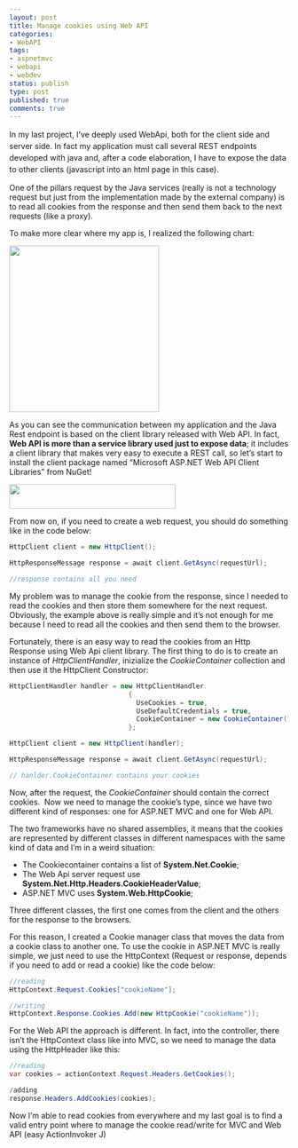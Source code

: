 ```yaml
---
layout: post
title: Manage cookies using Web API
categories:
- WebAPI
tags:
- aspnetmvc
- webapi
- webdev
status: publish
type: post
published: true
comments: true
---
```

<span style="line-height: 1.5em;">In my last project, I’ve deeply used WebApi, both for the client side and server side. In fact my application must call several REST endpoints developed with java and, after a code elaboration, I have to expose the data to other clients (javascript into an html page in this case)</span>.

One of the pillars request by the Java services (really is not a technology request but just from the implementation made by the external company) is to read all cookies from the response and then send them back to the next requests (like a proxy).

To make more clear where my app is, I realized the following chart:

<a href="{{ site.url }}/assets/2012/12/webapi-chart.png"><img class="aligncenter size-medium wp-image-757" title="webapi chart" alt="" src="{{ site.url }}/assets/2012/12/webapi-chart-270x300.png" width="270" height="300" /></a>

As you can see the communication between my application and the Java Rest endpoint is based on the client library released with Web API.
In fact,<strong> Web API is more than a service library used just to expose data</strong>; it includes a client library that makes very easy to execute a REST call, so let’s start to install the client package named “Microsoft ASP.NET Web API Client Libraries” from NuGet!

<a href="{{ site.url }}/assets/2012/12/webpi-nuget.png"><img class="aligncenter size-medium wp-image-758" title="webpi nuget" alt="" src="{{ site.url }}/assets/2012/12/webpi-nuget-300x44.png" width="300" height="44" /></a>

From now on, if you need to create a web request, you should do something like in the code below:

```csharp
HttpClient client = new HttpClient();

HttpResponseMessage response = await client.GetAsync(requestUrl);

//response contains all you need
```

My problem was to manage the cookie from the response, since I needed to read the cookies and then store them somewhere for the next request.
Obviously, the example above is really simple and it’s not enough for me because I need to read all the cookies and then send them to the browser.

Fortunately, there is an easy way to read the cookies from an Http Response using Web Api client library.
The first thing to do is to create an instance of <em>HttpClientHandler</em>, inizialize the<em> CookieContainer</em> collection and then use it the HttpClient Constructor:

```csharp
HttpClientHandler handler = new HttpClientHandler
                              {
                                UseCookies = true,
                                UseDefaultCredentials = true,
                                CookieContainer = new CookieContainer()
                              };

HttpClient client = new HttpClient(handler);

HttpResponseMessage response = await client.GetAsync(requestUrl);

// hanlder.CookieContainer contains your cookies
```

Now, after the request, the <em>CookieContainer</em> should contain the correct cookies.  Now we need to manage the cookie’s type, since we have two different kind of responses: one for ASP.NET MVC and one for Web API.

The two frameworks have no shared assemblies, it means that the cookies are represented by different classes in different namespaces with the same kind of data and I’m in a weird situation:
<ul>
	<li>The Cookiecontainer contains a list of <strong>System.Net.Cookie</strong>;</li>
	<li>The Web Api server request use <strong>System.Net.Http.Headers.CookieHeaderValue</strong>;</li>
	<li>ASP.NET MVC uses <strong>System.Web.HttpCookie</strong>;</li>
</ul>
Three different classes, the first one comes from the client and the others for the response to the browsers.

For this reason, I created a Cookie manager class that moves the data from a cookie class to another one.
To use the cookie in ASP.NET MVC is really simple, we just need to use the HttpContext (Request or response, depends if you need to add or read a cookie) like the code below:

```csharp
//reading
HttpContext.Request.Cookies["cookieName"];

//writing
HttpContext.Response.Cookies.Add(new HttpCookie("cookieName"));
```

For the Web API the approach is different. In fact, into the controller, there isn’t the HttpContext class like into MVC, so we need to manage the data using the HttpHeader like this:

```csharp
//reading
var cookies = actionContext.Request.Headers.GetCookies();

/adding
response.Headers.AddCookies(cookies);
```

Now I’m able to read cookies from everywhere and my last goal is to find a valid entry point where to manage the cookie read/write for MVC and Web API (easy ActionInvoker J)
